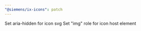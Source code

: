 ```yaml
---
"@siemens/ix-icons": patch
---
```


Set aria-hidden for icon svg
Set "img" role for icon host element
